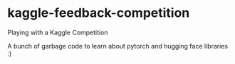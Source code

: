 # kaggle-feedback-competition
Playing with a Kaggle Competition

A bunch of garbage code to learn about pytorch and hugging face libraries :)
